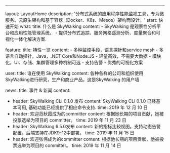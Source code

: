 ---
layout: LayoutHome
description: '分布式系统的应用程序性能监视工具，专为微服务、云原生架构和基于容器（Docker、K8s、Mesos）架构而设计。'
start: 快速开始
what:
  title: 什么是 SkyWalking
  content:
    - SkyWalking 是观察性分析平台和应用性能管理系统。
    - 提供分布式追踪、服务网格遥测分析、度量聚合和可视化一体化解决方案.

feature:
  title: 特性一览
  content:
    - 多种监控手段，语言探针和service mesh
    - 多语言自动探针，Java，.NET Core和Node.JS
    - 轻量高效，不需要大数据
    - 模块化，UI、存储、集群管理多种机制可选
    - 支持告警
    - 优秀的可视化方案


user:
  title: 谁在使用 SkyWalking
  content: 各种各样的公司和组织使用SkyWalking进行研究，生产和商业产品。这是SkyWalking 的用户墙

news:
  title: 事件 & 新闻
  content:
  - header: SkyWalking CLI 0.1.0 发布
    content: SkyWalking CLI 0.1.0 已经基本可用, 基础功能已经提供了相应命令支持.
    time: 2019 年 12 月 10 日
  - header: 欢迎范秋霞成为的committer
    content: 根据她长期的项目贡献，她被投票选举为项目的 committer。
    time: 2019 年 11 月 23 日
  - header: SkyWalking 6.5.0发布
    content: 新的指标比较视图。支持动态告警配置。后端支持在JDK9-12中部署。
    time: 2019 年 11 月 15 日
  - header: 欢迎张伟成为的committer
    content: 根据他长期的项目贡献，他被投票选举为项目的 committer。
    time: 2019 年 11 月 14 日
